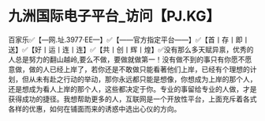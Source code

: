 # 九洲国际电子平台_访问【PJ.KG】

百家乐✅【—网.址.3977·EE—】✅【——官方指定平台——】✅【首丨存丨即丨送】✅【好丨运丨连丨连】✅【共丨创丨辉丨煌】✅没有那么多天赋异禀，优秀的人总是努力的翻山越岭,要么不做，要做就做第一！没有做不到的事只有你愿不愿意做，做的人已经上岸了，若你还是不敢做只能看著他们上岸，已经有个理想的计划，但从未有赴之行动的举动，那你永远都只能是想像，你想成为上岸的那个人，还是想成为看人上岸的那个人，这些都决定于你。专业的事留给专业的人做，才是获得成功的捷径。我想帮助更多的人，互联网是一个开放性平台，上面充斥着各式各样的优惠，如何在铺面而来的诱惑中选出心仪的方向。